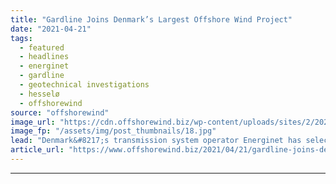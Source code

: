 ```yaml
---
title: "Gardline Joins Denmark’s Largest Offshore Wind Project"
date: "2021-04-21"
tags: 
  - featured
  - headlines
  - energinet
  - gardline
  - geotechnical investigations
  - hesselø
  - offshorewind
source: "offshorewind"
image_url: "https://cdn.offshorewind.biz/wp-content/uploads/sites/2/2021/04/21093507/Gardline-Joins-Denmarks-Largest-Offshore-Wind-Project.jpg"
image_fp: "/assets/img/post_thumbnails/18.jpg"
lead: "Denmark&#8217;s transmission system operator Energinet has selected the UK marine survey specialist Gardline Ltd"
article_url: "https://www.offshorewind.biz/2021/04/21/gardline-joins-denmarks-largest-offshore-wind-project/"
---
```


---
